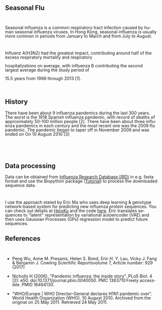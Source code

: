 
<body lang="en-HK" dir="ltr">
<h2 class="western">Seasonal Flu</h2>
<p style="margin-bottom: 0in; line-height: 100%"><br/>

</p>
<p style="margin-bottom: 0in; line-height: 100%">Seasonal influenza
is a common respiratory tract infection caused by human seasonal
influenza viruses. In Hong Kong, seasonal influenza  is usually more
common in periods from January to March and from July to August.</p>
<p style="margin-bottom: 0in; line-height: 100%"><br/>

</p>
<p style="margin-bottom: 0in; line-height: 100%">Influenz A(H3N2) had
the greatest impact, contributing around half of the excess
respiratory mortality and respiratory</p>
<p style="margin-bottom: 0in; line-height: 100%">hospitalizations on
average, with influenza B contributing the second largest average
during the study period of</p>
<p style="margin-bottom: 0in; line-height: 100%">15.5 years from 1998
through 2013 [1].</p>
<p style="margin-bottom: 0in; line-height: 100%"><br/>

</p>
<h2 class="western">History</h2>
<p style="margin-bottom: 0in; line-height: 100%">There have been
about 9 influenza pandemics during the last 300 years. The worst is
the 1918 Spanish influenza pandemic, with record of deaths of
approximately 50–100&nbsp;million people [2]. There have been about
three influenza pandemics in each century and the most recent one was
the 2009 flu pandemic. The pandemic began to taper off in November
2009 and was ended on On 10 August 2010 [3]</p>
<p style="margin-bottom: 0in; line-height: 100%"><br/>

</p>
<p style="margin-bottom: 0in; line-height: 100%"><br/>

</p>
<h2 class="western">Data processing</h2>
<p style="margin-bottom: 0in; line-height: 100%">Data can be obtained
from <a href="https://www.fludb.org/brc/influenza_sequence_search_segment_display.spg?method=ShowCleanSearch&amp;decorator=influenza">Influenza
Research Database (IRD)</a> in e.g. fasta format and use the
Biopython package (<a href="http://biopython.org/DIST/docs/tutorial/Tutorial.html">Tutorial</a>)
to process the downloaded sequence data.  
</p>
<p style="margin-bottom: 0in; line-height: 100%"><br/>

</p>
<p style="margin-bottom: 0in; line-height: 100%">I use the approach
stated by Eric Ma who uses deep learning &amp; genotype network-based
system for predicting new influenza protein sequences. You can check
out details at <a href="https://fluforecaster.herokuapp.com/">HeroKu</a>
and the code <a href="https://github.com/ericmjl/flu-sequence-predictor/">here</a>.
Eric translates sequences to &quot;latent&quot; representation by
variational autoencoder (VAE) and then uses Gaussian Processes (GPs)
regression model to predict future sequences.</p>
<p style="margin-bottom: 0in; line-height: 100%"> 
</p>
<h2 class="western">References</h2>
<p style="margin-bottom: 0in; line-height: 100%"><br/>

</p>
<ul>
	<li/>
<p style="margin-bottom: 0in; line-height: 100%">Peng Wu, Anne
	M. Presanis, Helen S. Bond, Eric H. Y. Lau, Vicky J. Fang &amp;
	Benjamin J. Cowling Scientific Reportsvolume 7, Article number: 929
	(2017) 
	</p>
	<li/>
<p style="margin-bottom: 0in; line-height: 100%"> Nicholls H
	(2006). &quot;Pandemic influenza: the inside story&quot;. PLoS Biol.
	4 (2): e50. doi:10.1371/journal.pbio.0040050. PMC 1363710 Freely
	accessible. PMID 16464130.</p>
	<li/>
<p style="margin-bottom: 0in; line-height: 100%"> &quot;WHO/Europe
	| WHO Director-General declares H1N1 pandemic over&quot;. World
	Health Organization (WHO). 10 August 2010. Archived from the
	original on 25 May 2011. Retrieved 24 May 2011.</p>
</ul>
<p style="margin-bottom: 0in; line-height: 100%"><br/>

</p>
<p style="margin-bottom: 0in; line-height: 100%"><br/>

</p>
</body>
</html>
